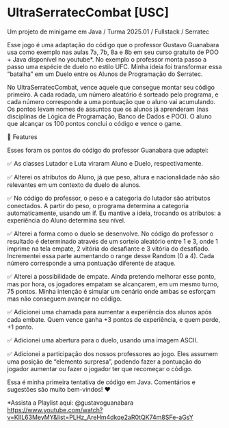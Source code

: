 # UltraSerratecCombat [USC] 
Um projeto de minigame em Java / Turma 2025.01 / Fullstack / Serratec

Esse jogo é uma adaptação do código que o professor Gustavo Guanabara usa como exemplo nas aulas 7a, 7b, 8a e 8b em seu curso gratuito de POO + Java disponível no youtube*. No exemplo  o professor monta passo a passo uma espécie de duelo no estilo UFC. Minha ideia foi transformar essa “batalha” em um Duelo entre os Alunos de Programação do Serratec. 

No UltraSerratecCombat, vence aquele que consegue montar seu código primeiro. A cada rodada, um número aleatório é sorteado pelo programa, e cada número corresponde a uma pontuação que o aluno vai acumulando. Os pontos levam nomes de assuntos que os alunos já aprenderam (nas disciplinas de Lógica de Programação, Banco de Dados e POO). O aluno que alcançar os 100 pontos conclui o código e vence o game.

📌 Features

Esses foram os pontos do código do professor Guanabara que adaptei:

✅ As classes Lutador e Luta viraram Aluno e Duelo, respectivamente.

✅ Alterei os atributos do Aluno, já que peso, altura e nacionalidade não são relevantes em um contexto de duelo de alunos.

✅ No código do professor, o peso e a categoria do lutador são atributos conectados. A partir do peso, o programa determina a categoria automaticamente, usando um if. Eu mantive a ideia, trocando os atributos: a experiência do Aluno determina seu nível.

✅ Alterei a forma como o duelo se desenvolve. No código do professor o resultado é determinado através de um sorteio aleatório entre 1 e 3, onde 1 imprime na tela empate, 2 vitória do desafiante e 3 vitória do desafiado. Incrementei essa parte aumentando o range desse Random (0 a 4). Cada número corresponde a uma pontuação diferente de ataque.

✅ Alterei a possibilidade de empate. Ainda pretendo melhorar esse ponto, mas por hora, os jogadores empatam se alcançarem, em um mesmo turno, 75 pontos. Minha intenção é simular um cenário onde ambas se esforçam mas não conseguem avançar no código.

✅ Adicionei uma chamada para aumentar a experiência dos alunos após cada embate. Quem vence ganha +3 pontos de experiência, e quem perde, +1 ponto.

✅ Adicionei uma abertura para o duelo, usando uma imagem ASCII.

✅ Adicionei a participação dos nossos professores ao jogo. Eles assumem uma posição de “elemento surpresa”, podendo fazer a pontuação do jogador aumentar ou fazer o jogador ter que recomeçar o código.

Essa é minha primeira tentativa de código em Java. Comentários e sugestões são muito bem-vindos! ❤️

*Assista a Playlist aqui: @gustavoguanabara
https://www.youtube.com/watch?v=KlIL63MeyMY&list=PLHz_AreHm4dkqe2aR0tQK74m8SFe-aGsY

